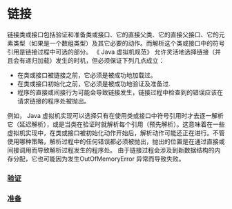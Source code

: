 # 链接

链接类或接口包括验证和准备类或接口、它的直接父类、它的直接父接口、它的元素类型（如果是一个数组类型）及其它必要的动作。而解析这个类或接口中的符号引用是链接过程中可选的部分。
《 Java 虚拟机规范》 允许灵活地选择链接（并且会有递归加载）发生的时机，但必须保证下列几点成立：

* 在类或接口被链接之前，它必须是被成功地加载过。
* 在类或接口初始化之前，它必须是被成功地验证及准备过.
* 程序的直接或间接行为可能会导致链接发生，链接过程中检查到的错误应该在请求链接的程序处被抛出。

例如， Java 虚拟机实现可以选择只有在使用类或接口中符号引用时才去逐一解析它（延迟解析），或是当类在验证时就解析每个引用（预先解析）。这意味着在一些虚拟机实现中，在类或接口被初始化动作开始后，解析动作可能还正在进行。不管使用哪种策略，解析过程中的任何错误都必须被抛出，抛出的位置是在通过直接或间接调用而导致解析过程发生的程序处。
由于链接过程会涉及到新数据结构的内存分配，它也可能因为发生OutOfMemoryError 异常而导致失败。 

### [验证](Verification.md)

### [准备](Preparation.md)